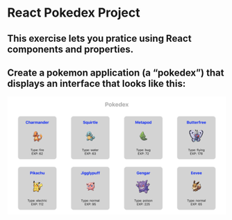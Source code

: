 # React Pokedex Project

## This exercise lets you pratice using React components and properties.

## Create a pokemon application (a “pokedex”) that displays an interface that looks like this:

![Pokedex Final Image](./src/assets/images/pokedex.png)
